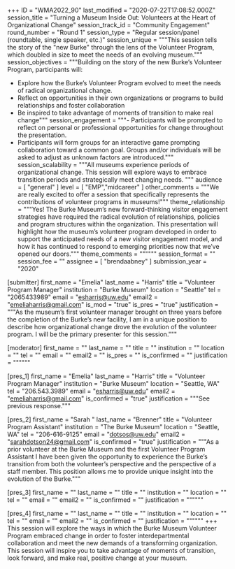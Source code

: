 +++
ID = "WMA2022_90"
last_modified = "2020-07-22T17:08:52.000Z"
session_title = "Turning a Museum Inside Out: Volunteers at the Heart of Organizational Change"
session_track_id = "Community Engagement"
round_number = "Round 1"
session_type = "Regular session/panel (roundtable, single speaker, etc.)"
session_unique = """This session tells the story of the "new Burke" through the lens of the Volunteer Program, which doubled in size to meet the needs of an evolving museum."""
session_objectives = """Building on the story of the new Burke’s Volunteer Program, participants will:
-	Explore how the Burke’s Volunteer Program evolved to meet the needs of radical organizational change.
-	Reflect on opportunities in their own organizations or programs to build relationships and foster collaboration
-	Be inspired to take advantage of moments of transition to make real change"""
session_engagement = """-	Participants will be prompted to reflect on personal or professional opportunities for change throughout the presentation.
-	Participants will form groups for an interactive game prompting collaboration toward a common goal. Groups and/or individuals will be asked to adjust as unknown factors are introduced."""
session_scalability = """All museums experience periods of organizational change. This session will explore ways to embrace transition periods and strategically meet changing needs.
"""
audience = [ "general" ]
level = [ "EMP","midcareer" ]
other_comments = """We are really excited to offer a session that specifically represents the contributions of volunteer programs in museums!"""
theme_relationship = """Yes! The Burke Museum’s new forward-thinking visitor engagement strategies have required the radical evolution of relationships, policies and program structures within the organization. This presentation will highlight how the museum’s volunteer program developed in order to support the anticipated needs of a new visitor engagement model, and how it has continued to respond to emerging priorities now that we’ve opened our doors."""
theme_comments = """"""
session_format = ""
session_fee = ""
assignee = [ "brendaabney" ]
submission_year = "2020"

[submitter]
first_name = "Emelia"
last_name = "Harris"
title = "Volunteer Program Manager"
institution = "Burke Museum"
location = "Seattle"
tel = "2065433989"
email = "esharris@uw.edu"
email2 = "emeliaharris@gmail.com"
is_mod = "true"
is_pres = "true"
justification = """As the museum’s first volunteer manager brought on three years before the completion of the Burke’s new facility, I am in a unique position to describe how organizational change drove the evolution of the volunteer program. I will be the primary presenter for this session."""

[moderator]
first_name = ""
last_name = ""
title = ""
institution = ""
location = ""
tel = ""
email = ""
email2 = ""
is_pres = ""
is_confirmed = ""
justification = """"""

[pres_1]
first_name = "Emelia"
last_name = "Harris"
title = "Volunteer Program Manager"
institution = "Burke Museum"
location = "Seattle, WA"
tel = "206.543.3989"
email = "esharris@uw.edu"
email2 = "emeliaharris@gmail.com"
is_confirmed = "true"
justification = """See previous response."""

[pres_2]
first_name = "Sarah "
last_name = "Brenner"
title = "Volunteer Program Assistant"
institution = "The Burke Museum"
location = "Seattle, WA"
tel = "206-616-9125"
email = "dotsos@uw.edu"
email2 = "sarahdotson24@gmail.com"
is_confirmed = "true"
justification = """As a prior volunteer at the Burke Museum and the first Volunteer Program Assistant I have been given the opportunity to experience the Burke’s transition from both the volunteer’s perspective and the perspective of a staff member. This position allows me to provide unique insight into the evolution of the Burke."""

[pres_3]
first_name = ""
last_name = ""
title = ""
institution = ""
location = ""
tel = ""
email = ""
email2 = ""
is_confirmed = ""
justification = """"""

[pres_4]
first_name = ""
last_name = ""
title = ""
institution = ""
location = ""
tel = ""
email = ""
email2 = ""
is_confirmed = ""
justification = """"""
+++
This session will explore the ways in which the Burke Museum Volunteer Program embraced change in order to foster interdepartmental collaboration and meet the new demands of a transforming organization. This session will inspire you to take advantage of moments of transition, look forward, and make real, positive change at your museum. 
